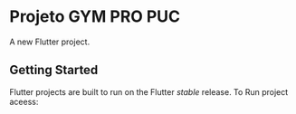 # Projeto GYM PRO PUC

A new Flutter project.

## Getting Started

Flutter projects are built to run on the Flutter _stable_ release.
To Run project aceess: 

